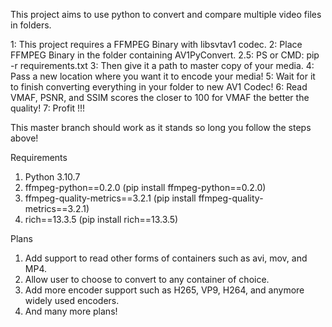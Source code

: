 This project aims to use python to convert and compare multiple video files in folders. 

1: This project requires a FFMPEG Binary with libsvtav1 codec.
2: Place FFMPEG Binary in the folder containing AV1PyConvert.
2.5: PS or CMD: pip -r requirements.txt
3: Then give it a path to master copy of your media.
4: Pass a new location where you want it to encode your media!
5: Wait for it to finish converting everything in your folder to new AV1 Codec!
6: Read VMAF, PSNR, and SSIM scores the closer to 100 for VMAF the better the quality!
7: Profit !!!

This master branch should work as it stands so long you follow the steps above!

Requirements
1. Python 3.10.7
2. ffmpeg-python==0.2.0 (pip install ffmpeg-python==0.2.0)
3. ffmpeg-quality-metrics==3.2.1 (pip install ffmpeg-quality-metrics==3.2.1)
4. rich==13.3.5 (pip install rich==13.3.5)


Plans
1. Add support to read other forms of containers such as avi, mov, and MP4.
2. Allow user to choose to convert to any container of choice.
3. Add more encoder support such as H265, VP9, H264, and anymore widely used encoders.
4. And many more plans!